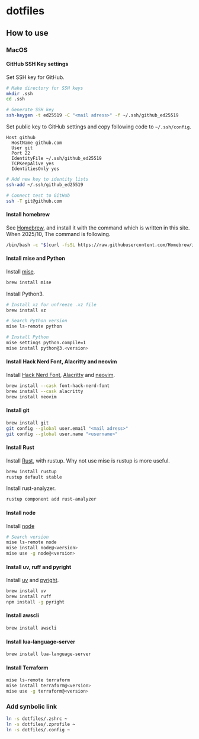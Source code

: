 # dotfiles

## How to use

### MacOS

#### GitHub SSH Key settings

Set SSH key for GitHub.

```bash
# Make directory for SSH keys
mkdir .ssh
cd .ssh

# Generate SSH key
ssh-keygen -t ed25519 -C "<mail adress>" -f ~/.ssh/github_ed25519
```

Set public key to GitHub settings and copy following code to `~/.ssh/config`.

```~/.ssh/config
Host github
  HostName github.com
  User git
  Port 22
  IdentityFile ~/.ssh/github_ed25519
  TCPKeepAlive yes
  IdentitiesOnly yes
```

```bash
# Add new key to identity lists
ssh-add ~/.ssh/github_ed25519

# Connect test to GitHub
ssh -T git@github.com
```

#### Install homebrew

See [Homebrew](https://brew.sh/), and install it with the command which is written in this site.
When 2025/10, The command is following.

```bash
/bin/bash -c "$(curl -fsSL https://raw.githubusercontent.com/Homebrew/install/HEAD/install.sh)"
```

#### Install mise and Python

Install [mise](https://mise.jdx.dev/).

```bash
brew install mise
```

Install Python3.

```bash
# Install xz for unfreeze .xz file
brew install xz

# Search Python version
mise ls-remote python

# Install Python
mise settings python.compile=1
mise install python@3.<version>
```

#### Install Hack Nerd Font, Alacritty and neovim

Install [Hack Nerd Font](https://www.nerdfonts.com/), [Alacritty](https://alacritty.org/) and [neovim](https://neovim.io/).

```bash
brew install --cask font-hack-nerd-font
brew install --cask alacritty
brew install neovim
```

#### Install git

```bash
brew install git
git config --global user.email "<mail adress>"
git config --global user.name "<username>"
```

#### Install Rust

Install [Rust](https://rust-lang.org/), with rustup.
Why not use mise is rustup is more useful.

```bash
brew install rustup
rustup default stable
```

Install rust-analyzer.

```bash
rustup component add rust-analyzer
```
#### Install node

Install [node](https://nodejs.org/en)

```bash
# Search version
mise ls-remote node
mise install node@<version>
mise use -g node@<version>
```

#### Install uv, ruff and pyright

Install [uv](https://docs.astral.sh/uv/) and [pyright](https://microsoft.github.io/pyright/#/).

```bash
brew install uv
brew install ruff
npm install -g pyright
```

#### Install awscli

```bash
brew install awscli
```

#### Install lua-language-server

```bash
brew install lua-language-server
```

#### Install Terraform

```bash
mise ls-remote terraform
mise install terraform@<version>
mise use -g terraform@<version>
```

### Add synbolic link

```bash
ln -s dotfiles/.zshrc ~
ln -s dotfiles/.zprofile ~
ln -s dotfiles/.config ~
```
